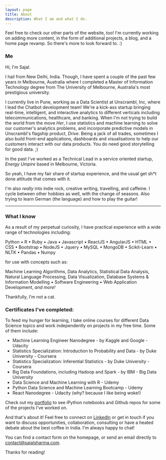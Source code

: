 ```yaml
---
layout: page
title: About
description: What I am and what I do.
---
```


<p class="message">
  Feel free to check our other parts of the website, too! I'm currently working on adding more content, in the form of additional projects, a blog, and a home page revamp. So there's more to look forward to. :)
</p>

### Me

Hi, I'm Sajal.

I hail from New Delhi, India. Though, I have spent a couple of the past few years in Melbourne, Australia where I completed a Master of Information Technology degree from The University of Melbourne, Australia's most prestigious university.

I currently live in Pune, working as a Data Scientist at Unscrambl, Inc, where I lead the Chatbot development team! We're a kick-ass startup bringing real-time, intelligent, and interactive analytics to different verticals including telecommunications, healthcare, and banking. When I'm not trying to build the world from the move _Her_, I use statistics and machine learning to solve our customer's analytics problems, and incorporate predictive models in Unscrambl's flagship product, *Drive*. Being a jack of all trades, sometimes I also build front-end applications, dashboards and visualisations to help our customers interact with our data products. You do need good storytelling for good data. ;)

In the past I've worked as a Technical Lead in a service oriented startup, <em>Energy Umpire</em> based in Melbourne, Victoria.

So yeah, I have my fair share of startup experience, and the usual get sh*t done attitude that comes with it.

I'm also <em>really</em> into indie rock, creative writing, travelling, and caffeine. I cycle between other hobbies as well, with the change of seasons. Also trying to learn German (the language) and how to play the guitar!

<hr>

### What I know

As a result of my perpetual curiosity, I have practical experience with a wide range of technologies including:

Python • R • Ruby • Java • Javascript • ReactJS • AngularJS • HTML • CSS • Bootstrap • NodeJS • Jquery • MySQL • MongoDB • Scikit-Learn • NLTK • Pandas • Numpy

for use with concepts such as:

Machine Learning Algorithms, Data Analytics, Statistical Data Analysis, Natural Language Processing, Data Visualization, Database Systems & Information Modelling • Software Engineering • Web Application Development, <em>and more!</em>

Thankfully, I'm not a cat.

### Certificates I've completed:

To feed my hunger for learning, I take online courses for different Data Science topics and work independently on projects in my free time. Some of them include:

* Machine Learning Engineer Nanodegree - by Kaggle and Google - Udacity
* Statistics Specialization: Introduction to Probability and Data - by Duke University - Coursera
* Statistics Specialization: Inferential Statistics - by Duke University - Coursera
* Big Data Foundations, including Hadoop and Spark - by IBM - Big Data University
* Data Science and Machine Learning with R - Udemy
* Python Data Science and Machine Learning Bootcamp - Udemy
* React Nanodegree - Udacity (why? because I like being woke!)

Check out my [portfolio](/portfolio) to see iPython notebooks and Github repos for some of the projects I've worked on.

And that's about it! Feel free to connect on [LinkedIn](https://www.linkedin.com/in/sajals) or get in touch if you want to discuss opportunities, collaboration, consulting or have a heated debate about the best coffee in India. I'm always happy to chat!

You can find a contact form on the homepage, or send an email directly to <a href="mailto:contact@sajalsharma.com">contact@sajalsharma.com</a>.


Thanks for reading!
